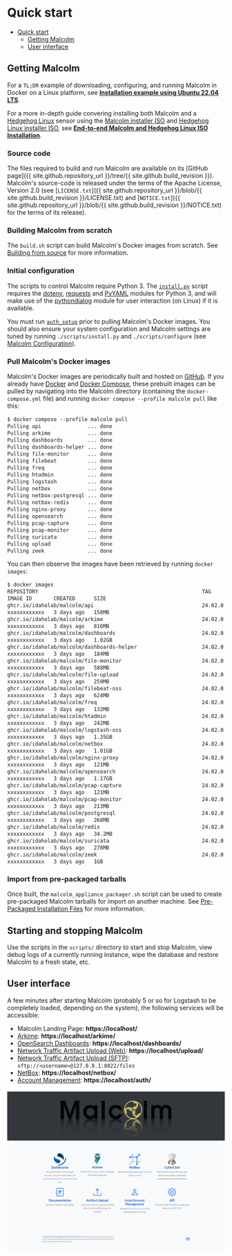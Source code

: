 # <a name="QuickStart"></a>Quick start

* [Quick start](#QuickStart)
    - [Getting Malcolm](#GetMalcolm)
    - [User interface](#UserInterfaceURLs)

## <a name="GetMalcolm"></a>Getting Malcolm

For a `TL;DR` example of downloading, configuring, and running Malcolm in Docker on a Linux platform, see **[Installation example using Ubuntu 22.04 LTS](ubuntu-install-example.md#InstallationExample)**.

For a more in-depth guide convering installing both Malcolm and a [Hedgehog Linux](hedgehog.md) sensor using the [Malcolm installer ISO](malcolm-iso.md#ISO) and [Hedgehog Linux installer ISO](hedgehog-installation.md#HedgehogInstallation), see **[End-to-end Malcolm and Hedgehog Linux ISO Installation](malcolm-hedgehog-e2e-iso-install.md#InstallationExample)**.

### Source code

The files required to build and run Malcolm are available on its [GitHub page]({{ site.github.repository_url }}/tree/{{ site.github.build_revision }}). Malcolm's source-code is released under the terms of the Apache License, Version 2.0 (see [`LICENSE.txt`]({{ site.github.repository_url }}/blob/{{ site.github.build_revision }}/LICENSE.txt) and [`NOTICE.txt`]({{ site.github.repository_url }}/blob/{{ site.github.build_revision }}/NOTICE.txt) for the terms of its release).

### Building Malcolm from scratch

The `build.sh` script can build Malcolm's Docker images from scratch. See [Building from source](development.md#Build) for more information.

### Initial configuration

The scripts to control Malcolm require Python 3. The [`install.py`](malcolm-config.md#ConfigAndTuning) script requires the [dotenv](https://github.com/theskumar/python-dotenv), [requests](https://docs.python-requests.org/en/latest/) and [PyYAML](https://pyyaml.org/) modules for Python 3, and will make use of the [pythondialog](https://pythondialog.sourceforge.io/) module for user interaction (on Linux) if it is available.

You must run [`auth_setup`](authsetup.md#AuthSetup) prior to pulling Malcolm's Docker images. You should also ensure your system configuration and Malcolm settings are tuned by running `./scripts/install.py` and `./scripts/configure` (see [Malcolm Configuration](malcolm-config.md#ConfigAndTuning)).
    
### Pull Malcolm's Docker images

Malcolm's Docker images are periodically built and hosted on [GitHub](https://github.com/orgs/idaholab/packages?repo_name=Malcolm). If you already have [Docker](https://www.docker.com/) and [Docker Compose](https://docs.docker.com/compose/), these prebuilt images can be pulled by navigating into the Malcolm directory (containing the `docker-compose.yml` file) and running `docker compose --profile malcolm pull` like this:
```
$ docker compose --profile malcolm pull
Pulling api               ... done
Pulling arkime            ... done
Pulling dashboards        ... done
Pulling dashboards-helper ... done
Pulling file-monitor      ... done
Pulling filebeat          ... done
Pulling freq              ... done
Pulling htadmin           ... done
Pulling logstash          ... done
Pulling netbox            ... done
Pulling netbox-postgresql ... done
Pulling netbox-redis      ... done
Pulling nginx-proxy       ... done
Pulling opensearch        ... done
Pulling pcap-capture      ... done
Pulling pcap-monitor      ... done
Pulling suricata          ... done
Pulling upload            ... done
Pulling zeek              ... done
```

You can then observe the images have been retrieved by running `docker images`:
```
$ docker images
REPOSITORY                                                     TAG               IMAGE ID       CREATED      SIZE
ghcr.io/idaholab/malcolm/api                                   24.02.0           xxxxxxxxxxxx   3 days ago   158MB
ghcr.io/idaholab/malcolm/arkime                                24.02.0           xxxxxxxxxxxx   3 days ago   816MB
ghcr.io/idaholab/malcolm/dashboards                            24.02.0           xxxxxxxxxxxx   3 days ago   1.02GB
ghcr.io/idaholab/malcolm/dashboards-helper                     24.02.0           xxxxxxxxxxxx   3 days ago   184MB
ghcr.io/idaholab/malcolm/file-monitor                          24.02.0           xxxxxxxxxxxx   3 days ago   588MB
ghcr.io/idaholab/malcolm/file-upload                           24.02.0           xxxxxxxxxxxx   3 days ago   259MB
ghcr.io/idaholab/malcolm/filebeat-oss                          24.02.0           xxxxxxxxxxxx   3 days ago   624MB
ghcr.io/idaholab/malcolm/freq                                  24.02.0           xxxxxxxxxxxx   3 days ago   132MB
ghcr.io/idaholab/malcolm/htadmin                               24.02.0           xxxxxxxxxxxx   3 days ago   242MB
ghcr.io/idaholab/malcolm/logstash-oss                          24.02.0           xxxxxxxxxxxx   3 days ago   1.35GB
ghcr.io/idaholab/malcolm/netbox                                24.02.0           xxxxxxxxxxxx   3 days ago   1.01GB
ghcr.io/idaholab/malcolm/nginx-proxy                           24.02.0           xxxxxxxxxxxx   3 days ago   121MB
ghcr.io/idaholab/malcolm/opensearch                            24.02.0           xxxxxxxxxxxx   3 days ago   1.17GB
ghcr.io/idaholab/malcolm/pcap-capture                          24.02.0           xxxxxxxxxxxx   3 days ago   121MB
ghcr.io/idaholab/malcolm/pcap-monitor                          24.02.0           xxxxxxxxxxxx   3 days ago   213MB
ghcr.io/idaholab/malcolm/postgresql                            24.02.0           xxxxxxxxxxxx   3 days ago   268MB
ghcr.io/idaholab/malcolm/redis                                 24.02.0           xxxxxxxxxxxx   3 days ago   34.2MB
ghcr.io/idaholab/malcolm/suricata                              24.02.0           xxxxxxxxxxxx   3 days ago   278MB
ghcr.io/idaholab/malcolm/zeek                                  24.02.0           xxxxxxxxxxxx   3 days ago   1GB
```

### Import from pre-packaged tarballs

Once built, the `malcolm_appliance_packager.sh` script can be used to create pre-packaged Malcolm tarballs for import on another machine. See [Pre-Packaged Installation Files](development.md#Packager) for more information.

## Starting and stopping Malcolm

Use the scripts in the `scripts/` directory to start and stop Malcolm, view debug logs of a currently running
instance, wipe the database and restore Malcolm to a fresh state, etc.

## <a name="UserInterfaceURLs"></a>User interface

A few minutes after starting Malcolm (probably 5 or so for Logstash to be completely loaded, depending on the system), the following services will be accessible:

* Malcolm Landing Page: **https://localhost/**
* [Arkime](https://arkime.com/): **https://localhost/arkime/**
* [OpenSearch Dashboards](https://opensearch.org/docs/latest/dashboards/index/): **https://localhost/dashboards/**
* [Network Traffic Artifact Upload (Web)](upload.md#Upload): **https://localhost/upload/**
* [Network Traffic Artifact Upload (SFTP)](upload.md#Upload): `sftp://<username>@127.0.0.1:8022/files`
* [NetBox](asset-interaction-analysis.md#AssetInteractionAnalysis): **https://localhost/netbox/**
* [Account Management](authsetup.md#AuthBasicAccountManagement): **https://localhost/auth/**

![Malcolm Landing Page](./images/screenshots/malcolm_landing_page.png)